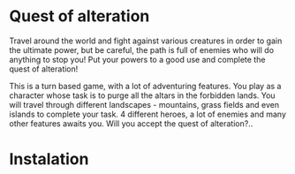 # Quest of alteration

Travel around the world and fight against various creatures in order to gain the ultimate power, but be careful, the path is full of enemies who will do anything to stop you! Put your powers to a good use and complete the quest of alteration!

This is a turn based game, with a lot of adventuring features. You play as a character whose task is to purge all the altars in the forbidden lands. You will travel through different landscapes - mountains, grass fields and even islands to complete your task. 4 different heroes, a lot of enemies and many other features awaits you. Will you accept the quest of alteration?..

# Instalation
